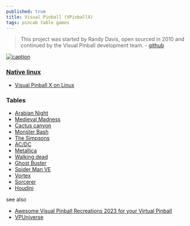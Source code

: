 ```yaml
---
published: true
title: Visual Pinball (VPinballX)
tags: pincab table games
---
```

> This project was started by Randy Davis, open sourced in 2010 and continued by the Visual Pinball development team. - [github](https://github.com/vpinball/vpinball) 

[![caption](https://vpuniverse.com/themes/resources/set_resources_24/005d20f304c7929cbfdb3fe61d088022_shift-pattern.png)](https://vpuniverse.com/vpe/)

### [Native linux](https://github.com/vpinball/vpinball/tree/standalone/standalone)
- [Visual Pinball X on Linux](https://davidhouchin.com/posts/vpx-linux/)

### Tables
- [Arabian Night](https://youtu.be/u1y8MQQZZEE?feature=shared&t=2952)
- [Medieval Madness](https://youtu.be/u1y8MQQZZEE?feature=shared&t=3107)
- [Cactus canyon](https://youtu.be/u1y8MQQZZEE?feature=shared&t=3270)
- [Monster Bash](https://youtu.be/u1y8MQQZZEE?feature=shared&t=3309)
- [The Simpsons](https://youtu.be/u1y8MQQZZEE?feature=shared&t=3488)
- [AC/DC](https://youtu.be/u1y8MQQZZEE?feature=shared&t=3993)
- [Metallica](https://youtu.be/u1y8MQQZZEE?feature=shared&t=4052)
- [Walking dead](https://youtu.be/u1y8MQQZZEE?feature=shared&t=4144)
- [Ghost Buster](https://youtu.be/u1y8MQQZZEE?feature=shared&t=4206)
- [Spider Man VE](https://youtu.be/u1y8MQQZZEE?feature=shared&t=4237)
- [Vortex](https://youtu.be/u1y8MQQZZEE?feature=shared&t=378)
- [Sorcerer](https://youtu.be/u1y8MQQZZEE?feature=shared&t=378)
- [Houdini](https://youtu.be/O-jZJ9Cq-74?feature=shared&t=780)

see also
- [Awesome Visual Pinball Recreations 2023 for your Virtual Pinball](https://www.youtube.com/watch?v=mM1GMs3ceLs)
- [VPUniverse](https://vpuniverse.com/vpe/)
